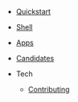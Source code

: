 <!-- docs/_sidebar.md -->

* [Quickstart](/)

* [Shell](shell.md)
* [Apps](apps.md)
* [Candidates](candidates.md)

* Tech
  * [Contributing](./contributing.md)
